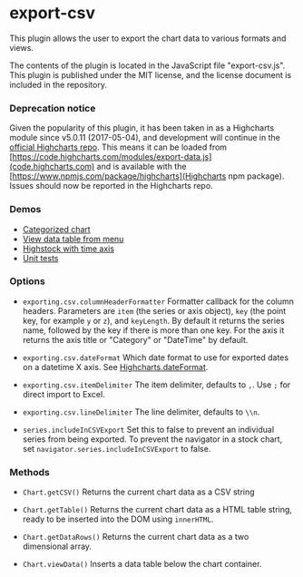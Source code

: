 export-csv
==========
This plugin allows the user to export the chart data to various formats and views.

The contents of the plugin is located in the JavaScript file "export-csv.js". 
This plugin is published under the MIT license, and the license document is included in the repository.

### Deprecation notice
Given the popularity of this plugin, it has been taken in as a Highcharts module since v5.0.11 (2017-05-04), and
development will continue in the [official Highcharts repo](https://github.com/highcharts/highcharts/). This
means it can be loaded from [https://code.highcharts.com/modules/export-data.js](code.highcharts.com) and 
is available with the [https://www.npmjs.com/package/highcharts](Highcharts npm package). Issues should now
be reported in the Highcharts repo.

### Demos
* [Categorized chart](http://jsfiddle.net/highcharts/cqjvD/)
* [View data table from menu](http://jsfiddle.net/highcharts/j4w4s0mw/)
* [Highstock with time axis](http://jsfiddle.net/highcharts/2Jyn5/)
* [Unit tests](http://jsfiddle.net/highcharts/pspdp2de/)

### Options
* `exporting.csv.columnHeaderFormatter`
Formatter callback for the column headers. Parameters are `item` (the series or axis object), `key` (the point key, for example `y` or `z`), and `keyLength`. By default it returns the series name, followed by the key if there is more than one key. For the axis it returns the axis title or "Category" or "DateTime" by default.

* `exporting.csv.dateFormat`
Which date format to use for exported dates on a datetime X axis. See [Highcharts.dateFormat](http://api.highcharts.com/highcharts#Highcharts.dateFormat\(\)).

* `exporting.csv.itemDelimiter`
The item delimiter, defaults to `,`. Use `;` for direct import to Excel.

* `exporting.csv.lineDelimiter`
The line delimiter, defaults to `\\n`.

* `series.includeInCSVExport`
Set this to false to prevent an individual series from being exported. To prevent the navigator in a stock chart, set `navigator.series.includeInCSVExport` to false.

### Methods
* `Chart.getCSV()`
Returns the current chart data as a CSV string

* `Chart.getTable()`
Returns the current chart data as a HTML table string, ready to be inserted into the DOM using `innerHTML`.

* `Chart.getDataRows()`
Returns the current chart data as a two dimensional array.

* `Chart.viewData()`
Inserts a data table below the chart container.